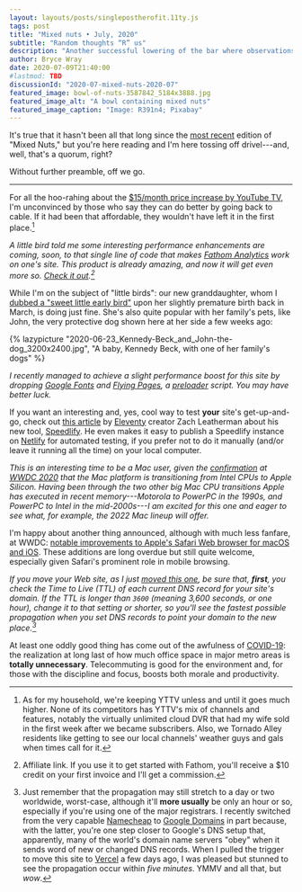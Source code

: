```yaml
---
layout: layouts/posts/singlepostherofit.11ty.js
tags: post
title: "Mixed nuts • July, 2020"
subtitle: "Random thoughts “R” us"
description: "Another successful lowering of the bar where observations’ cleverness is concerned."
author: Bryce Wray
date: 2020-07-09T21:40:00
#lastmod: TBD
discussionId: "2020-07-mixed-nuts-2020-07"
featured_image: bowl-of-nuts-3587842_5184x3888.jpg
featured_image_alt: "A bowl containing mixed nuts"
featured_image_caption: "Image: R391n4; Pixabay"
---
```


It's true that it hasn't been all that long since the [most recent](/posts/2020/05/mixed-nuts-2020-05) edition of "Mixed Nuts," but you're here reading and I'm here tossing off drivel---and, well, that's a quorum, right?

Without further preamble, off we go.

-------

For all the hoo-rahing about the [$15/month price increase by YouTube TV](https://www.theverge.com/2020/6/30/21308449/youtube-tv-price-increase-64-99-viacom-hbo-new-channels), I'm unconvinced by those who say they can do better by going back to cable. If it had been that affordable, they wouldn't have left it in the first place.[^notLeaving]

[^notLeaving]: As for my household, we're keeping YTTV unless and until it goes much higher. None of its competitors has YTTV's mix of channels and features, notably the virtually unlimited cloud DVR that had my wife sold in the first week after we became subscribers. Also, we Tornado Alley residents like getting to see our local channels' weather guys and gals when times call for it.

*A little bird told me some interesting performance enhancements are coming, soon, to that single line of code that makes [Fathom Analytics](/posts/2020/06/fathom-analytics-count-on-it) work on one's site. This product is already amazing, and now it will get even more so. [Check it out](https://usefathom.com/ref/ZKHYWX).[^affilFA]*

[^affilFA]: Affiliate link. If you use it to get started with Fathom, you'll receive a $10 credit on your first invoice and I'll get a commission.

While I'm on the subject of "little birds": our new granddaughter, whom I [dubbed a "sweet little early bird"](/posts/2020/03/welcome-sweet-little-early-bird) upon her slightly premature birth back in March, is doing just fine. She's also quite popular with her family's pets, like John, the very protective dog shown here at her side a few weeks ago:

{% lazypicture "2020-06-23_Kennedy-Beck_and_John-the-dog_3200x2400.jpg", "A baby, Kennedy Beck, with one of her family's dogs" %}

*I recently managed to achieve a slight performance boost for this site by dropping [Google Fonts](https://fonts.google.com) and [Flying Pages](https://npmjs.com/package/flying-pages), a [preloader](https://developer.mozilla.org/en-US/docs/Web/HTML/Preloading_content) script. You may have better luck.*

If you want an interesting and, yes, cool way to test **your** site's get-up-and-go, check out [this article](https://www.zachleat.com/web/speedlify/) by [Eleventy](https://11ty.dev) creator Zach Leatherman about his new tool, [Speedlify](https://github.com/zachleat/speedlify). He even makes it easy to publish a Speedlify instance on [Netlify](https://netlify.com) for automated testing, if you prefer not to do it manually (and/or leave it running all the time) on your local computer.

*This is an interesting time to be a Mac user, given the [confirmation](https://www.apple.com/newsroom/2020/06/apple-announces-mac-transition-to-apple-silicon/) at [WWDC 2020](https://developer.apple.com/wwdc20/) that the Mac platform is transitioning from Intel CPUs to Apple Silicon. Having been through the two other big Mac CPU transitions Apple has executed in recent memory---Motorola to PowerPC in the 1990s, and PowerPC to Intel in the mid-2000s---I am excited for this one and eager to see what, for example, the 2022 Mac lineup will offer.*

I'm happy about another thing announced, although with much less fanfare, at WWDC: [notable improvements to Apple's Safari Web browser for macOS and iOS](https://www.zdnet.com/article/safari-14-removes-flash-gets-support-for-breach-alerts-http3-and-webp/). These additions are long overdue but still quite welcome, especially given Safari's prominent role in mobile browsing.

*If you move your Web site, as I just [moved this one](/posts/2020/07/goodbye-hello), be sure that, **first**, you check the Time to Live (TTL) of each current DNS record for your site's domain. If the TTL is longer than `3600` (meaning 3,600 seconds, or one hour), change it to that setting or shorter, so you'll see the fastest possible propagation when you set DNS records to point your domain to the new place.[^propagation]*

[^propagation]: Just remember that the propagation may still stretch to a day or two worldwide, worst-case, although it'll **more usually** be only an hour or so, especially if you're using one of the major registrars. I recently switched from the very capable [Namecheap](https://namecheap.com) to [Google Domains](https://domains.google.com) in part because, with the latter, you're one step closer to Google's DNS setup that, apparently, many of the world's domain name servers "obey" when it sends word of new or changed DNS records. When I pulled the trigger to move this site to [Vercel](https://vercel.com) a few days ago, I was pleased but stunned to see the propagation occur within *five minutes*. YMMV and all that, but *wow*.

At least one oddly good thing has come out of the awfulness of [COVID-19](/posts/2020/03/coherence-covid-19): the realization at long last of how much office space in major metro areas is **totally unnecessary**. Telecommuting is good for the environment and, for those with the discipline and focus, boosts both morale and productivity.